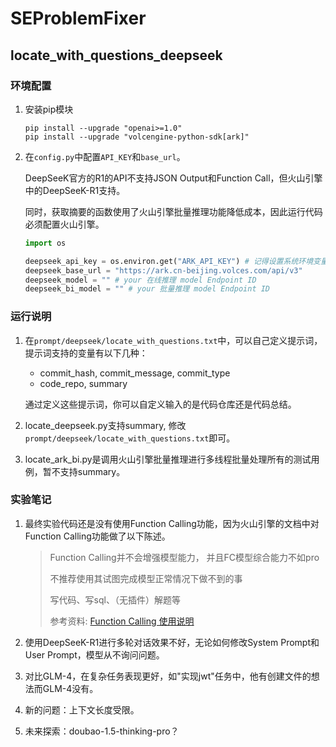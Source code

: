 # SEProblemFixer

## locate_with_questions_deepseek

### 环境配置

1. 安装pip模块

   ```shell
   pip install --upgrade "openai>=1.0"
   pip install --upgrade "volcengine-python-sdk[ark]"
   ```

2. 在`config.py`中配置`API_KEY`和`base_url`。

   DeepSeeK官方的R1的API不支持JSON Output和Function Call，但火山引擎中的DeepSeeK-R1支持。

   同时，获取摘要的函数使用了火山引擎批量推理功能降低成本，因此运行代码必须配置火山引擎。

   ```python
   import os

   deepseek_api_key = os.environ.get("ARK_API_KEY") # 记得设置系统环境变量`ARK_API_KEY`。
   deepseek_base_url = "https://ark.cn-beijing.volces.com/api/v3"
   deepseek_model = "" # your 在线推理 model Endpoint ID 
   deepseek_bi_model = "" # your 批量推理 model Endpoint ID
   ```

### 运行说明

1. 在`prompt/deepseek/locate_with_questions.txt`中，可以自己定义提示词，提示词支持的变量有以下几种：
   - commit_hash, commit_message, commit_type
   - code_repo, summary
   
   通过定义这些提示词，你可以自定义输入的是代码仓库还是代码总结。

2. locate_deepseek.py支持summary, 修改`prompt/deepseek/locate_with_questions.txt`即可。

3. locate_ark_bi.py是调用火山引擎批量推理进行多线程批量处理所有的测试用例，暂不支持summary。

### 实验笔记

1. 最终实验代码还是没有使用Function Calling功能，因为火山引擎的文档中对Function Calling功能做了以下陈述。
   > Function Calling并不会增强模型能力， 并且FC模型综合能力不如pro
   > 
   > 不推荐使用其试图完成模型正常情况下做不到的事
   > 
   > 写代码、写sql、（无插件）解题等
   > 
   > 参考资料: [Function Calling 使用说明](https://www.volcengine.com/docs/82379/1262342#function-calling%E9%80%82%E7%94%A8%E5%9C%BA%E6%99%AF)

2. 使用DeepSeeK-R1进行多轮对话效果不好，无论如何修改System Prompt和User Prompt，模型从不询问问题。

3. 对比GLM-4，在复杂任务表现更好，如"实现jwt"任务中，他有创建文件的想法而GLM-4没有。

4. 新的问题：上下文长度受限。

5. 未来探索：doubao-1.5-thinking-pro？

